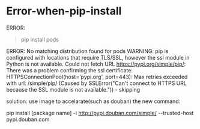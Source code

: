 # Error-when-pip-install
ERROR:
>pip install pods

ERROR: No matching distribution found for pods
WARNING: pip is configured with locations that require TLS/SSL, however the ssl module in Python is not available.
Could not fetch URL https://pypi.org/simple/pip/: There was a problem confirming the ssl certificate: HTTPSConnectionPool(host='pypi.org', port=443): Max retries exceeded with url: /simple/pip/ (Caused by SSLError("Can't connect to HTTPS URL because the SSL module is not available.")) - skipping

solution: use image to accelarate(such as douban)
the new command:


pip install [package name] -i http://pypi.douban.com/simple/ --trusted-host pypi.douban.com
